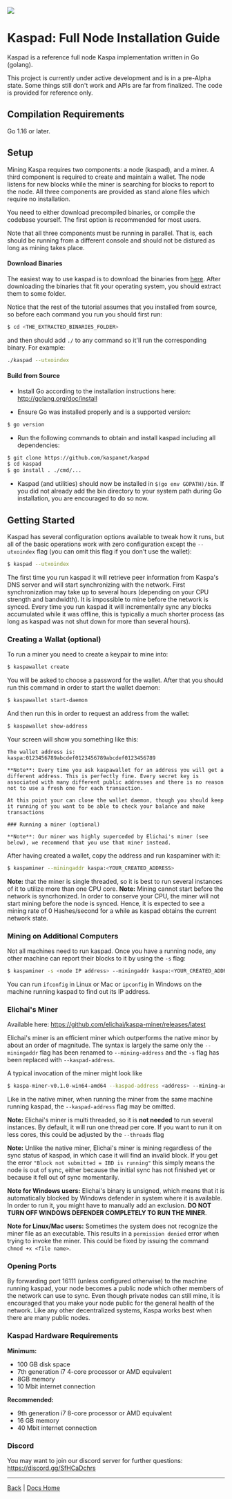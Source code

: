 ![](RackMultipart20201215-4-15jlsns_html_ba4ab6024277b8b9.gif)

# Kaspad: Full Node Installation Guide

Kaspad is a reference full node Kaspa implementation written in Go (golang).

This project is currently under active development and is in a pre-Alpha state. Some things still don&#39;t work and APIs are far from finalized. The code is provided for reference only.

## Compilation Requirements

Go 1.16 or later.

## Setup

Mining Kaspa requires two components: a node (kaspad), and a miner. A third component is required to create and maintain a wallet. The node listens for new blocks while the miner is searching for blocks to report to the node. All three components are provided as stand alone files which require no installation. 

You need to either download precompiled binaries, or compile the codebase yourself. The first option is recommended for most users.

Note that all three components must be running in parallel. That is, each should be running from a different console and should not be distured as long as mining takes place.

#### Download Binaries

The easiest way to use kaspad is to download the binaries from [here](https://github.com/kaspanet/kaspad/releases/latest). After downloading the binaries that fit your operating system, you should extract them to some folder.

Notice that the rest of the tutorial assumes that you installed from source, so before each command you run you should first run: 
```bash
$ cd <THE_EXTRACTED_BINARIES_FOLDER>
```

and then should add `./` to any command so it'll run the corresponding binary. For example:
```bash
./kaspad --utxoindex
```


#### Build from Source

- Install Go according to the installation instructions here:
  http://golang.org/doc/install

- Ensure Go was installed properly and is a supported version:

```bash
$ go version
```

- Run the following commands to obtain and install kaspad including all dependencies:

```bash
$ git clone https://github.com/kaspanet/kaspad
$ cd kaspad
$ go install . ./cmd/...
```

- Kaspad (and utilities) should now be installed in `$(go env GOPATH)/bin`. If you did
  not already add the bin directory to your system path during Go installation,
  you are encouraged to do so now.

## Getting Started

Kaspad has several configuration options available to tweak how it runs, but all
of the basic operations work with zero configuration except the `--utxoindex` flag (you can omit this flag if you don't use the wallet):

```bash
$ kaspad --utxoindex
```

The first time you run kaspad it will retrieve peer information from Kaspa's DNS server and will start synchronizing with the network. First synchronization may take up to several hours (depending on your CPU strength and bandwidth). It is impossible to mine before the network is synced. Every time you run kaspad it will incrementally sync any blocks accumulated while it was offline, this is typically a much shorter process (as long as kaspad was not shut down for more than several hours).

### Creating a Wallat (optional)

To run a miner you need to create a keypair to mine into:
```bash
$ kaspawallet create
```

You will be asked to choose a password for the wallet. After that you should run this command in order to start the wallet daemon:
```bash
$ kaspawallet start-daemon
```

And then run this in order to request an address from the wallet:
```bash
$ kaspawallet show-address
```

Your screen will show you something like this:
```
The wallet address is:
kaspa:0123456789abcdef0123456789abcdef0123456789

**Note**: Every time you ask kaspawallet for an address you will get a different address. This is perfectly fine. Every secret key is associated with many different public addresses and there is no reason not to use a fresh one for each transaction.

At this point your can close the wallet daemon, though you should keep it running of you want to be able to check your balance and make transactions

### Running a miner (optional)

**Note**: Our miner was highly superceded by Elichai's miner (see below), we recommend that you use that miner instead.

```
After having created a wallet, copy the address and run kaspaminer with it:
```bash
$ kaspaminer --miningaddr kaspa:<YOUR_CREATED_ADDRESS>
```

**Note:** that the miner is single threaded, so it is best to run several instances of it to utilize more than one CPU core.
**Note:** Mining cannot start before the network is syncrhonized. In order to conserve your CPU, the miner will not start mining before the node is synced. Hence, it is expected to see a mining rate of 0 Hashes/second for a while as kaspad obtains the current network state.

### Mining on Additional Computers
Not all machines need to run kaspad. Once you have a running node, any other machine can report their blocks to it by using the ```-s``` flag:

```bash
$ kaspaminer -s <node IP address> --miningaddr kaspa:<YOUR_CREATED_ADDRESS>
```

You can run ```ifconfig``` in Linux or Mac or ```ipconfig``` in Windows on the machine running kaspad to find out its IP address.

### Elichai's Miner

Available here: https://github.com/elichai/kaspa-miner/releases/latest

Elichai's miner is an efficient miner which outperforms the native minor by about an order of magnitude. The syntax is largely the same only the ```--miningaddr``` flag has been renamed to ```--mining-address``` and the ```-s``` flag has been replaced with ```--kaspad-address```.

A typical invocation of the miner might look like

```bash
$ kaspa-miner-v0.1.0-win64-amd64 --kaspad-address <address> --mining-address <wallet address>
```

Like in the native miner, when running the miner from the same machine running kaspad, the ```--kaspad-address``` flag may be omitted.

**Note:** Elichai's miner is multi threaded, so it is **not needed** to run several instances. By default, it will run one thread per core. If you want to run it on less cores, this could be adjusted by the ```--threads``` flag

**Note:** Unlike the native miner, Elichai's miner is mining regardless of the sync status of kaspad, in which case it will find an invalid block. If you get the error ```"Block not submitted = IBD is running"``` this simply means the node is out of sync, either because the initial sync has not finished yet or because it fell out of sync momentarily.

**Note for Windows users:** Elichai's binary is unsigned, which means that it is automatically blocked by Windows defender in system where it is available. In order to run it, you might have to manually add an exclusion. **DO NOT TURN OFF WINDOWS DEFENDER COMPLETELY TO RUN THE MINER**. 

**Note for Linux/Mac users:** Sometimes the system does not recognize the miner file as an executable. This results in a ```permission denied``` error when trying to invoke the miner. This could be fixed by issuing the command ```chmod +x <file name>```.

### Opening Ports

By forwarding port 16111 (unless configured otherwise) to the machine running kaspad, your node becomes a public node which other members of the network can use to sync. Even though private nodes can still mine, it is encouraged that you make your node public for the general health of the network. Like any other decentralized systems, Kaspa works best when there are many public nodes.

### Kaspad Hardware Requirements

**Minimum:**
- 100 GB disk space
- 7th generation i7 4-core processor or AMD equivalent
- 8GB memory
- 10 Mbit internet connection

**Recommended:**
- 9th generation i7 8-core processor or AMD equivalent
- 16 GB memory
- 40 Mbit internet connection

### Discord

You may want to join our discord server for further questions: https://discord.gg/SfHCaDchrs

---

[Back](/Getting%20Started/README.md) | [Docs Home](../../main/README.md)

